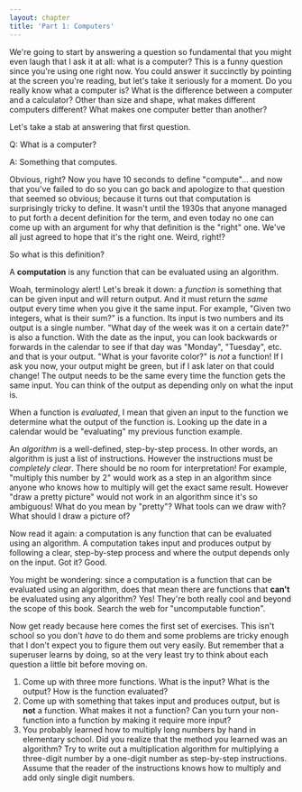 ```yaml
---
layout: chapter
title: 'Part 1: Computers'
---
```


We're going to start by answering a question so fundamental that you might even
laugh that I ask it at all: what is a computer? This is a funny question since
you're using one right now. You could answer it succinctly by pointing at the
screen you're reading, but let's take it seriously for a moment. Do you really
know what a computer is? What is the difference between a computer and a
calculator? Other than size and shape, what makes different computers different?
What makes one computer better than another?

Let's take a stab at answering that first question.

Q: What is a computer?

A: Something that computes.

Obvious, right? Now you have 10 seconds to define "compute"... and now that
you've failed to do so you can go back and apologize to that question that
seemed so obvious; because it turns out that computation is surprisingly tricky
to define. It wasn't until the 1930s that anyone managed to put forth a decent
definition for the term, and even today no one can come up with an argument for
why that definition is the "right" one. We've all just agreed to hope that it's
the right one. Weird, right!?

So what is this definition?

<aside class="definition">
A <strong>computation</strong> is any function that can be evaluated using an
algorithm.
</aside>

Woah, terminology alert! Let's break it down: a _function_ is something that
can be given input and will return output. And it must return the _same_ output
every time when you give it the same input.  For example, "Given two integers,
what is their sum?" is a function. Its input is two numbers and its output is a
single number. "What day of the week was it on a certain date?" is also a
function. With the date as the input, you can look backwards or forwards in the
calendar to see if that day was "Monday", "Tuesday", etc. and that is your
output. "What is your favorite color?" is *not* a function! If I ask you now,
your output might be green, but if I ask later on that could change! The output
needs to be the same every time the function gets the same input. You can think
of the output as depending only on what the input is.

When a function is _evaluated_, I mean that given an input to the function we
determine what the output of the function is. Looking up the date in a calendar
would be "evaluating" my previous function example.

An _algorithm_ is a well-defined, step-by-step process. In other words, an
algorithm is just a list of instructions. However the instructions must be
*completely clear*. There should be no room for interpretation! For example,
"multiply this number by 2" would work as a step in an algorithm since anyone
who knows how to multiply will get the exact same result. However "draw a
pretty picture" would not work in an algorithm since it's so ambiguous! What do
you mean by "pretty"? What tools can we draw with? What should I draw a picture
of?

Now read it again: a computation is any function that can be evaluated using an
algorithm. A computation takes input and produces output by following a clear,
step-by-step process and where the output depends only on the input. Got it?
Good.

<aside class="deeper">
You might be wondering: since a computation is a function that can be evaluated
using an algorithm, does that mean there are functions that
<strong>can't</strong> be evaluated using any algorithm? Yes! They're both
really cool and beyond the scope of this book. Search the web for "uncomputable
function".
</aside>

Now get ready because here comes the first set of exercises. This isn't school
so you don't _have_ to do them and some problems are tricky enough that I don't
expect you to figure them out very easily. But remember that a superuser learns
by doing, so at the very least try to think about each question a little bit
before moving on.

<aside class="exercises">
<ol>
<li>
Come up with three more functions. What is the input? What is the output? How is
the function evaluated?
</li>
<li>
Come up with something that takes input and produces output, but is
<strong>not</strong> a function. What makes it not a function? Can you turn your
non-function into a function by making it require more input?
</li>
<li>
You probably learned how to multiply long numbers by hand in elementary school.
Did you realize that the method you learned was an algorithm? Try to write out a
multiplication algorithm for multiplying a three-digit number by a one-digit
number as step-by-step instructions. Assume that the reader of the instructions
knows how to multiply and add only single digit numbers.
</li>
</ol>
</aside>
